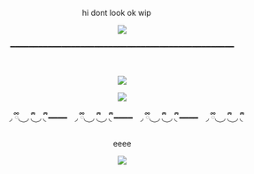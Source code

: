 <p align="center">  ‎ ‎ ‎ ‎ ‎  ‎ ‎ ‎ ‎ ‎  ‎ ‎ ‎ ‎ ‎  ‎ ‎ ‎ ‎ ‎  hi dont look ok wip ‎ ‎ ‎ ‎ ‎  ‎ ‎ ‎ ‎ ‎ ‎ ‎ ‎ ‎ ‎  ‎ ‎ ‎ ‎ ‎   ‎ ‎ ‎ ‎ ‎ <p align="center">
<p align="center"><img src=https://files.catbox.moe/x2hi8u.gif><p align="center">
  <p align="center">━━━━━━━━━━━━━━━━━━━━━━━━━━━━━━━━━━━━━━━━━━━━━━━━<p align="center">‎
<p align="center">
 <img src=https://files.catbox.moe/do4q4e.png>
</p>
<p align="center">
<img src=https://files.catbox.moe/ym1d2c.gif>
</p>
<p align="center">
⠀ ◞  ྀི◟ ͜  ◞ ྀི◟  ͜  ◞ ྀི◟ ━━━━⠀ ◞  ྀི◟ ͜  ◞ ྀི◟  ͜  ◞ ྀི◟  ━━━━⠀ ◞  ྀི◟ ͜  ◞ ྀི◟  ͜  ◞ ྀི◟ ━━━━⠀ ◞  ྀི◟ ͜  ◞ ྀི◟  ͜  ◞ ྀི◟ 
</p>
<p align="center">
eeee
</p>

<p align="center">
<img src=https://files.catbox.moe/f417ce.png>
</p>
